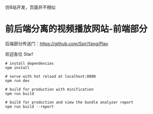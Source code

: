 仿B站开发，页面并不相似


# 前后端分离的视频播放网站-前端部分

后端部分传送门：https://github.com/SsiriYang/Play

欢迎各位 Star!

```
# install dependencies
npm install

# serve with hot reload at localhost:8080
npm run dev

# build for production with minification
npm run build

# build for production and view the bundle analyzer report
npm run build --report
```

